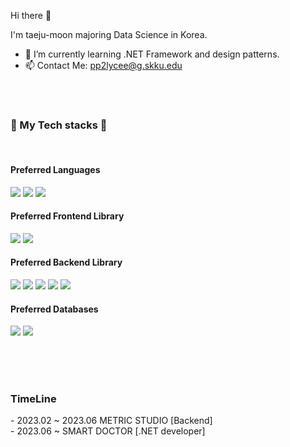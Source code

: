 Hi there 👋

I'm taeju-moon majoring Data Science in Korea.

- 🌱 I’m currently learning .NET Framework and design patterns.
- 📫 Contact Me: pp2lycee@g.skku.edu

<br/><br/>
 <div>
 <div><h3>🔧 My Tech stacks 🔧</h3></div>
 <br/>
 <h4>Preferred Languages</h4>
  <img src="https://img.shields.io/badge/TypeScript-3178C6.svg?style=for-the-badge&logo=TypeScript&logoColor=white"/>
  <img src="https://img.shields.io/badge/Python-306998.svg?style=for-the-badge&logo=Python&logoColor=white"/>
  <img src="https://img.shields.io/badge/Csharp-8A0886?style=for-the-badge&logo=Csharp&logoColor=white"/>
  <br/>
 <h4>Preferred Frontend Library</h4>
  <img src="https://img.shields.io/badge/React-61DAFB.svg?style=for-the-badge&logo=React&logoColor=white"/>
  <img src="https://img.shields.io/badge/Next.js-000000.svg?style=for-the-badge&logo=Next.js&logoColor=white"/>
  <br/>
 <h4>Preferred Backend Library</h4>
  <img src="https://img.shields.io/badge/Node.js-339933.svg?style=for-the-badge&logo=Node.js&logoColor=white"/>
  <img src="https://img.shields.io/badge/Express-000000.svg?style=for-the-badge&logo=Express&logoColor=white"/>
  <img src="https://img.shields.io/badge/NestJs-000000.svg?style=for-the-badge&logo=NestJs&logoColor=red"/>
  <img src="https://img.shields.io/badge/.NET-8A0886.svg?style=for-the-badge&logo=.NET&logoColor=white"/>
  <img src="https://img.shields.io/badge/Django-092E20.svg?style=for-the-badge&logo=Django&logoColor=white"/>
  <br/>
  <h4>Preferred Databases</h4>
  <img src="https://img.shields.io/badge/MsSQL-8CF064.svg?logo=microsoft-sql-server&style=for-the-badge"/>
  <img src="https://img.shields.io/badge/MongoDB-150458.svg?style=for-the-badge&logo=MongoDB&logoColor=white"/>

  <br/><br/><br/>
</div>

<h3>TimeLine</h3>
- 2023.02 ~ 2023.06 METRIC STUDIO [Backend] <br/>
- 2023.06 ~ SMART DOCTOR [.NET developer]

<br/>
<br/>
